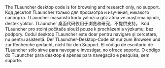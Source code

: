 The TLauncher desktop code is for browsing and research only, no support.
Код десктоп TLauncher только для просмотра и изучения, никакого саппорта.
TLauncher masaüstü kodu yalnızca göz atma ve araştırma içindir, destek yoktur.
TLauncher 桌面代码仅用于浏览和研究，不提供支持。
Kód TLauncher pro stolní počítače slouží pouze k procházení a výzkumu, bez podpory.
Codul desktop TLauncher este doar pentru navigare și cercetare, nu pentru asistență.
Der TLauncher-Desktop-Code ist nur zum Browsen und zur Recherche gedacht, nicht für den Support.
El código de escritorio de TLauncher sólo sirve para navegar e investigar, no ofrece soporte.
O código do TLauncher para desktop é apenas para navegação e pesquisa, sem suporte.
